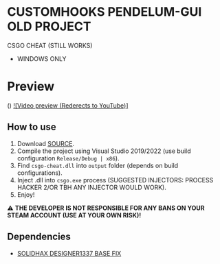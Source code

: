 # CUSTOMHOOKS PENDELUM-GUI OLD PROJECT
CSGO CHEAT (STILL WORKS)
- WINDOWS ONLY

# Preview
()
[![Video preview (Rederects to YouTube)]]([https://youtu.be/vt5fpE0bzSY](https://youtu.be/-rxMFAUFUow?si=R4_jWNrV5OLLWHIh))
## How to use
1. Download [SOURCE](https://github.com/Kajus14/csgo-customhooks-pendelum-old.git).
2. Compile the project using Visual Studio 2019/2022 (use build configuration `Release/Debug | x86`).
3. Find `csgo-cheat.dll` into `output` folder (depends on build configurations).
4. Inject .dll into `csgo.exe` process (SUGGESTED INJECTORS: PROCESS HACKER 2/OR TBH ANY INJECTOR WOULD WORK).
5. Enjoy!

⚠️ **THE DEVELOPER IS NOT RESPONSIBLE FOR ANY BANS ON YOUR STEAM ACCOUNT (USE AT YOUR OWN RISK)!**

## Dependencies
- [SOLIDHAX DESIGNER1337 BASE FIX](https://github.com/SoLIDHAX404/designer1337-csgo-base-fixed)
